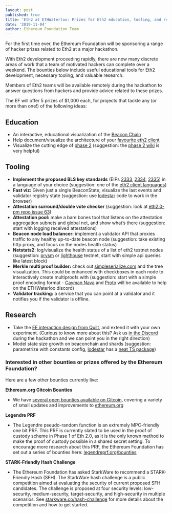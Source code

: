 ```yaml
---
layout: post
published: true
title: 'Eth2 at ETHWaterloo: Prizes for Eth2 education, tooling, and research'
date: '2019-11-04'
author: Ethereum Foundation Team
---
```


For the first time ever, the Ethereum Foundation will be sponsoring a range of hacker prizes related to Eth2 at a major hackathon.

With Eth2 development proceeding rapidly, there are now many discrete areas of work that a team of motivated hackers can complete over a weekend. The bounties below include useful educational tools for Eth2 development, necessary tooling, and valuable research.

Members of Eth2 teams will be available remotely during the hackathon to answer questions from hackers and provide advice related to these prizes. 

The EF will offer 5 prizes of $1,000 each, for projects that tackle any (or more than one!) of  the following ideas:


## Education
- An interactive, educational visualization of the [Beacon Chain](https://media.consensys.net/state-of-ethereum-protocol-2-the-beacon-chain-c6b6a9a69129)
- Help document/visualize the architecture of your [favourite eth2 client](https://eth.wiki/en/eth2/clients)
- Visualize the cutting edge of [phase 2](https://docs.ethhub.io/ethereum-roadmap/ethereum-2.0/eth-2.0-phases/) (suggestion: the [phase 2 wiki](https://hackmd.io/UzysWse1Th240HELswKqVA?view) is very helpful)


## **Tooling**
- **Implement the proposed BLS key standards** (EIPs [2333](https://github.com/ethereum/EIPs/pull/2333), [2334](https://github.com/ethereum/EIPs/pull/2334), [2335](https://github.com/ethereum/EIPs/pull/2335)) in a language of your choice (suggestion: one of the [eth2 client languages](https://eth.wiki/en/eth2/clients))
- **Fast viz:** Given just a single BeaconState, visualize the last events and validator registry state (suggestion: use [lodestar](https://github.com/ChainSafe/lodestar) code to work in the browser)
- **Attestation surround/double vote checker** (suggestion: look at [eth2.0-pm repo issue 63](https://github.com/ethereum/eth2.0-pm/issues/63))
- **Attestation pool:** make a bare bones tool that listens on the attestation aggregation subnets and global net, and show what’s there (suggestion: start with logging received attestations)
- **Beacon node load balancer:** implement a validator API that proxies traffic to any healthy up-to-date beacon node (suggestion: take existing http proxy, and focus on the nodes health status)
- **Netstats2**: log/visualize the health status of a list of eth2 testnet nodes (suggestion: [prysm](https://github.com/prysmaticlabs/prysm) or [lighthouse](https://github.com/sigp/lighthouse) testnet, start with simple api queries like latest block)
- **Merkle multi proof builder:** check out [simpleserialize.com](http://simpleserialize.com/) and the tree visualization. This could be enhanced with checkboxes in each node to interactively create multiproofs with (suggestion: start with a simple proof encoding format - [Cayman Nava](https://twitter.com/caymannan) and [Proto](https://twitter.com/protolambda?lang=en) will be available to help on the ETHWaterloo discord)
- **Validator tracking:** a service that you can point at a validator and it notifies you if the validator is offline.


## **Research**
- Take the [EE interaction design from Quilt](https://github.com/lightclient/sheth), and extend it with your own experiment. (Curious to know more about this? Ask us [in the Discord](http://ethwaterloo.com/chat) during the hackathon and we can point you in the right direction)
- Model state size growth on beaconchain and shards (suggestion: parametrize with constants config, [lodestar](https://github.com/ChainSafe/lodestar) has a [neat TS package](https://github.com/ChainSafe/lodestar/tree/master/packages/eth2.0-config))


### **Interested in other bounties or prizes offered by the Ethereum Foundation?** 

Here are a few other bounties currently live:

**Ethereum.org Gitcoin Bounties**

- We have [several open bounties available on Gitcoin](https://gitcoin.co/hackathon/web3-world), covering a variety of small updates and improvements to [ethereum.org](http://ethereum.org)


**Legendre PRF**

- The Legendre pseudo-random function is an extremely MPC-friendly one bit PRF. This PRF is currently slated to be used in the proof of custody scheme in Phase 1 of Eth 2.0, as it is the only known method to make the proof of custody possible in a shared secret setting. To encourage more research about this PRF, the Ethereum Foundation has set out a series of bounties here: [legendreprf.org/bounties](https://legendreprf.org/bounties)

**STARK-Friendly Hash Challenge**

- The Ethereum Foundation has asked StarkWare to recommend a STARK-Friendly Hash (SFH). The StarkWare hash challenge is a public competition aimed at evaluating the security of current proposed SFH candidates. The challenge is proposed at four security levels: low-security, medium-security, target-security, and high-security in multiple scenarios. See [starkware.co/hash-challenge](https://starkware.co/hash-challenge/) for more details about the competition and how to get started.

